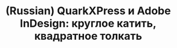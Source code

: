 ---
layout: default
category: mega
lang: en
title: (Russian) QuarkXPress и Adobe InDesign&#58; круглое катить, квадратное толкать
slug: quark-vs-adobe
tags: adobe conference design flash information laboratory 8 
postid: 293
translated: no
---